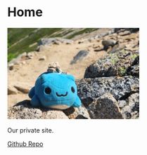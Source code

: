 # Home

<div style='max-width:300px'>
    <img src='/static/images/mr-fluffy.png'/>
</div>

Our private site.

[Github Repo](https://github.com/extrange/chanel/)
